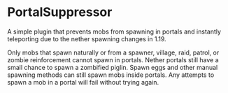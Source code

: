 # PortalSuppressor

A simple plugin that prevents mobs from spawning in portals and instantly teleporting due to the nether spawning changes in 1.19.

Only mobs that spawn naturally or from a spawner, village, raid, patrol, or zombie reinforcement cannot spawn in portals. Nether portals still have a small chance to spawn a zombified piglin. Spawn eggs and other manual spawning methods can still spawn mobs inside portals. Any attempts to spawn a mob in a portal will fail without trying again.
